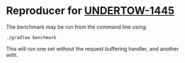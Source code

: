 # Reproducer for [UNDERTOW-1445](https://issues.jboss.org/browse/UNDERTOW-1445)

The benchmark may be run from the command line using:

```bash
./gradlew benchmark
```

This will run one set without the request buffering handler, and another with.
